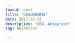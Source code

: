 ```yaml
---
layout: post
title: "UE4动画基础"
date: 2017-01-15
description: "UE4，Animation"
tag: Animation

---  
```

